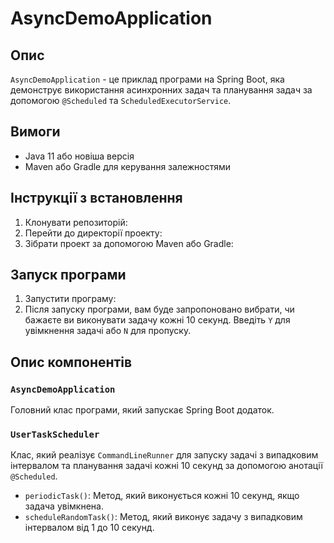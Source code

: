 # AsyncDemoApplication

## Опис

`AsyncDemoApplication` - це приклад програми на Spring Boot, яка демонструє використання асинхронних задач та планування задач за допомогою `@Scheduled` та `ScheduledExecutorService`.

## Вимоги

- Java 11 або новіша версія
- Maven або Gradle для керування залежностями

## Інструкції з встановлення

1. Клонувати репозиторій:
2. Перейти до директорії проекту:
3. Зібрати проект за допомогою Maven або Gradle:

## Запуск програми

1. Запустити програму:
2. Після запуску програми, вам буде запропоновано вибрати, чи бажаєте ви виконувати задачу кожні 10 секунд. Введіть `Y` для увімкнення задачі або `N` для пропуску.

## Опис компонентів

### `AsyncDemoApplication`
Головний клас програми, який запускає Spring Boot додаток.

### `UserTaskScheduler`
Клас, який реалізує `CommandLineRunner` для запуску задачі з випадковим інтервалом та планування задачі кожні 10 секунд за допомогою анотації `@Scheduled`.
- `periodicTask()`: Метод, який виконується кожні 10 секунд, якщо задача увімкнена.
- `scheduleRandomTask()`: Метод, який виконує задачу з випадковим інтервалом від 1 до 10 секунд.
